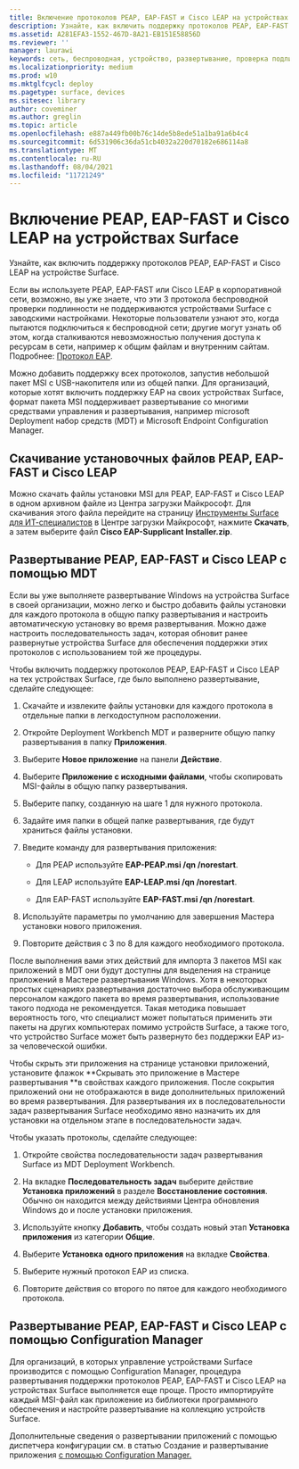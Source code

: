 ```yaml
---
title: Включение протоколов PEAP, EAP-FAST и Cisco LEAP на устройствах Surface
description: Узнайте, как включить поддержку протоколов PEAP, EAP-FAST и Cisco LEAP на устройстве Surface.
ms.assetid: A281EFA3-1552-467D-8A21-EB151E58856D
ms.reviewer: ''
manager: laurawi
keywords: сеть, беспроводная, устройство, развертывание, проверка подлинности, протокол
ms.localizationpriority: medium
ms.prod: w10
ms.mktglfcycl: deploy
ms.pagetype: surface, devices
ms.sitesec: library
author: coveminer
ms.author: greglin
ms.topic: article
ms.openlocfilehash: e887a449fb00b76c14de5b8ede51a1ba91a6b4c4
ms.sourcegitcommit: 6d531906c36da51cb4032a220d70182e686114a8
ms.translationtype: MT
ms.contentlocale: ru-RU
ms.lasthandoff: 08/04/2021
ms.locfileid: "11721249"
---
```

# <a name="enable-peap-eap-fast-and-cisco-leap-on-surface-devices"></a>Включение PEAP, EAP-FAST и Cisco LEAP на устройствах Surface

Узнайте, как включить поддержку протоколов PEAP, EAP-FAST и Cisco LEAP на устройстве Surface.

Если вы используете PEAP, EAP-FAST или Cisco LEAP в корпоративной сети, возможно, вы уже знаете, что эти 3 протокола беспроводной проверки подлинности не поддерживаются устройствами Surface с заводскими настройками. Некоторые пользователи узнают это, когда пытаются подключиться к беспроводной сети; другие могут узнать об этом, когда сталкиваются невозможностью получения доступа к ресурсам в сети, например к общим файлам и внутренним сайтам. Подробнее: [Протокол EAP](/windows-server/networking/technologies/extensible-authentication-protocol/network-access).

Можно добавить поддержку всех протоколов, запустив небольшой пакет MSI с USB-накопителя или из общей папки. Для организаций, которые хотят включить поддержку EAP на своих устройствах Surface, формат пакета MSI поддерживает развертывание со многими средствами управления и развертывания, например microsoft Deployment набор средств (MDT) и Microsoft Endpoint Configuration Manager.

## <a name="download-peap-eap-fast-or-cisco-leap-installation-files"></a><a href="" id="download-peap--eap-fast--or-cisco-leap-installation-files--"></a>Скачивание установочных файлов PEAP, EAP-FAST и Cisco LEAP

Можно скачать файлы установки MSI для PEAP, EAP-FAST и Cisco LEAP в одном архивном файле из Центра загрузки Майкрософт. Для скачивания этого файла перейдите на страницу [Инструменты Surface для ИТ-специалистов](https://www.microsoft.com/download/details.aspx?id=46703) в Центре загрузки Майкрософт, нажмите **Скачать**, а затем выберите файл **Cisco EAP-Supplicant Installer.zip**.

## <a name="deploy-peap-eap-fast-or-cisco-leap-with-mdt"></a>Развертывание PEAP, EAP-FAST и Cisco LEAP с помощью MDT

Если вы уже выполняете развертывание Windows на устройства Surface в своей организации, можно легко и быстро добавить файлы установки для каждого протокола в общую папку развертывания и настроить автоматическую установку во время развертывания. Можно даже настроить последовательность задач, которая обновит ранее развернутые устройства Surface для обеспечения поддержки этих протоколов с использованием той же процедуры.

Чтобы включить поддержку протоколов PEAP, EAP-FAST и Cisco LEAP на тех устройствах Surface, где было выполнено развертывание, сделайте следующее:

1. Скачайте и извлеките файлы установки для каждого протокола в отдельные папки в легкодоступном расположении.

2. Откройте Deployment Workbench MDT и разверните общую папку развертывания в папку **Приложения**.

3. Выберите **Новое приложение** на панели **Действие**.

4. Выберите **Приложение с исходными файлами**, чтобы скопировать MSI-файлы в общую папку развертывания.

5. Выберите папку, созданную на шаге 1 для нужного протокола.

6. Задайте имя папки в общей папке развертывания, где будут храниться файлы установки.

7. Введите команду для развертывания приложения:

    - Для PEAP используйте **EAP-PEAP.msi /qn /norestart**.

    - Для LEAP используйте **EAP-LEAP.msi /qn /norestart**.

    - Для EAP-FAST используйте **EAP-FAST.msi /qn /norestart**.

8. Используйте параметры по умолчанию для завершения Мастера установки нового приложения.

9. Повторите действия с 3 по 8 для каждого необходимого протокола.

После выполнения вами этих действий для импорта 3 пакетов MSI как приложений в MDT они будут доступны для выделения на странице приложений в Мастере развертывания Windows. Хотя в некоторых простых сценариях развертывания достаточно выбора обслуживающим персоналом каждого пакета во время развертывания, использование такого подхода не рекомендуется. Такая методика повышает вероятность того, что специалист может попытаться применить эти пакеты на других компьютерах помимо устройств Surface, а также того, что устройство Surface может быть развернуто без поддержки EAP из-за человеческой ошибки.

Чтобы скрыть эти приложения на странице установки приложений, установите флажок **Скрывать это приложение в Мастере развертывания **в свойствах каждого приложения. После сокрытия приложений они не отображаются в виде дополнительных приложений во время развертывания. Для развертывания их в последовательности задач развертывания Surface необходимо явно назначить их для установки на отдельном этапе в последовательности задач.

Чтобы указать протоколы, сделайте следующее:

1. Откройте свойства последовательности задач развертывания Surface из MDT Deployment Workbench.

2. На вкладке **Последовательность задач** выберите действие **Установка приложений** в разделе **Восстановление состояния**. Обычно он находится между действиями Центра обновления Windows до и после установки приложения.

3. Используйте кнопку **Добавить**, чтобы создать новый этап **Установка приложения** из категории **Общие**.

4. Выберите **Установка одного приложения** на вкладке **Свойства**.

5. Выберите нужный протокол EAP из списка.

6. Повторите действия со второго по пятое для каждого необходимого протокола.

## <a name="deploy-peap-eap-fast-or-cisco-leap-with-configuration-manager"></a>Развертывание PEAP, EAP-FAST и Cisco LEAP с помощью Configuration Manager

Для организаций, в которых управление устройствами Surface производится с помощью Configuration Manager, процедура развертывания поддержки протоколов PEAP, EAP-FAST и Cisco LEAP на устройствах Surface выполняется еще проще. Просто импортируйте каждый MSI-файл как приложение из библиотеки программного обеспечения и настройте развертывание на коллекцию устройств Surface.

Дополнительные сведения о развертывании приложений с помощью диспетчера конфигурации см. в статью Создание и развертывание приложения [с помощью Configuration Manager.](/mem/configmgr/apps/get-started/create-and-deploy-an-application.md)
